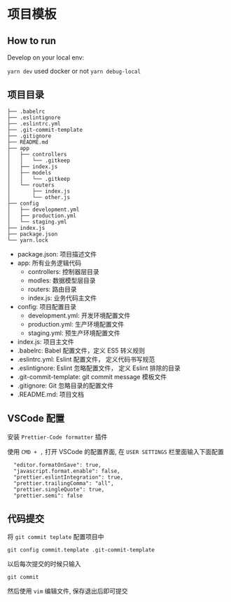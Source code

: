 # 项目模板

## How to run

Develop on your local env:

`yarn dev` used docker or not `yarn debug-local`

## 项目目录

```
├── .babelrc
├── .eslintignore
├── .eslintrc.yml
├── .git-commit-template
├── .gitignore
├── README.md
├── app
│   ├── controllers
│   │   └── .gitkeep
│   ├── index.js
│   ├── models
│   │   └── .gitkeep
│   └── routers
│       ├── index.js
│       └── other.js
├── config
│   ├── development.yml
│   ├── production.yml
│   └── staging.yml
├── index.js
├── package.json
└── yarn.lock
```

* package.json: 项目描述文件
* app: 所有业务逻辑代码
  * controllers: 控制器层目录
  * modles: 数据模型层目录
  * routers: 路由目录
  * index.js: 业务代码主文件
* config: 项目配置目录
  * development.yml: 开发环境配置文件
  * production.yml: 生产环境配置文件
  * staging.yml: 预生产环境配置文件
* index.js: 项目主文件
* .babelrc: Babel 配置文件，定义 ES5 转义规则
* .eslintrc.yml: Eslint 配置文件， 定义代码书写规范
* .eslintignore: Eslint 忽略配置文件， 定义 Eslint 排除的目录
* .git-commit-template: git commit message 模板文件
* .gitignore: Git 忽略目录的配置文件
* .README.md: 项目文档

## VSCode 配置

安装 `Prettier-Code formatter` 插件

使用 `CMD + ,` 打开 VSCode 的配置界面, 在 `USER SETTINGS` 栏里面输入下面配置

```
  "editor.formatOnSave": true,
  "javascript.format.enable": false,
  "prettier.eslintIntegration": true,
  "prettier.trailingComma": "all",
  "prettier.singleQuote": true,
  "prettier.semi": false
```

## 代码提交

将 `git commit teplate` 配置项目中

```
git config commit.template .git-commit-template
```

以后每次提交的时候只输入

```
git commit
```

然后使用 `vim` 编辑文件, 保存退出后即可提交
